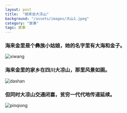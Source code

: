 ```yaml
---
layout: post
title:  "她来自大凉山"
background: "/assets/images/大山1.jpeg"
category: "故事"
tags: 故事
---
```

### 海来金里是个彝族小姑娘，她的名字里有大海和金子。
![xiwang](https://tva1.sinaimg.cn/large/e6c9d24ely1gojl2zx24sj20u01904qp.jpg)

### 海来金里的家乡在四川大凉山，那里风景如画。
![dashan](https://tva1.sinaimg.cn/large/e6c9d24ely1gojl4058frj20rs0f2jtu.jpg)

### 但同时大凉山交通闭塞，贫穷一代代地传递延续。
![pinqiong](https://tva1.sinaimg.cn/large/e6c9d24ely1gojl5c089qj20rs0iigpk.jpg)
